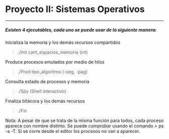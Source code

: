 # Proyecto II: Sistemas Operativos
__________________________________


##### Existen 4 ejecutables, cada uno se puede usar de la siguiente manera:

Inicializa la memoria y los demás recursos compartidos
> ./Init cant_espacios_memoria (int)

Produce procesos emulados por medio de hilos
> ./Prod tipo_algoritmo (-seg, -pag)

Consulta estado de procesos y memoria
> ./Spy (Shell interactivo)            

Finaliza bitácora y los demás recursos
> ./Fin                            

Nota: A pesar de que se trata de la misma función para todos, cada proceso aparece con
nombre distinto. Se puede comprobar usando el comando > ps -a -T. Si se corre desde el
editor los procesos no van a aparecer.     